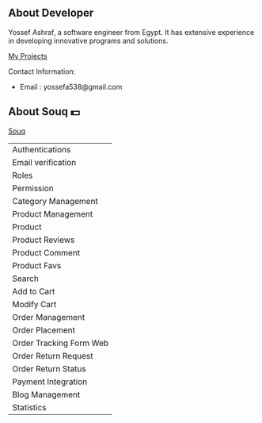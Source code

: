 ## About Developer

<div class="article-container">
  <p>Yossef Ashraf, a software engineer from Egypt. It has extensive experience in developing innovative programs and solutions.</p>
    <a href="https://linktr.ee/dev_yossef"> My Projects </a>
    <p>Contact Information:</p>
 <ul>
    <li>Email : yossefa538@gmail.com</li>
</ul>
</div>
    
## About Souq 💵
  <a href="https://www.notion.so/4fb3b954ceb5417b946ec26bddb3e1a3"> Souq </a>
  <table class="tasks-table">
    <thead>
    </thead>
    <tbody>
      <tr><td>Authentications</td></tr>
      <tr><td>Email verification</td></tr>
      <tr><td>Roles</td></tr>
      <tr><td>Permission</td></tr>
      <tr><td>Category Management</td></tr>
      <tr><td>Product Management</td></tr>
      <tr><td>Product</td></tr>
      <tr><td>Product Reviews</td></tr>
      <tr><td>Product Comment</td></tr>
      <tr><td>Product Favs</td></tr>
      <tr><td>Search</td></tr>
      <tr><td>Add to Cart</td></tr>
      <tr><td>Modify Cart</td></tr>
      <tr><td>Order Management</td></tr>
      <tr><td>Order Placement</td></tr>
      <tr><td>Order Tracking Form Web</td></tr>
      <tr><td>Order Return Request</td></tr>
      <tr><td>Order Return Status</td></tr>
      <tr><td>Payment Integration</td></tr>
      <tr><td>Blog Management</td></tr>
      <tr><td>Statistics</td></tr>
    </tbody>
  </table>
</div>
